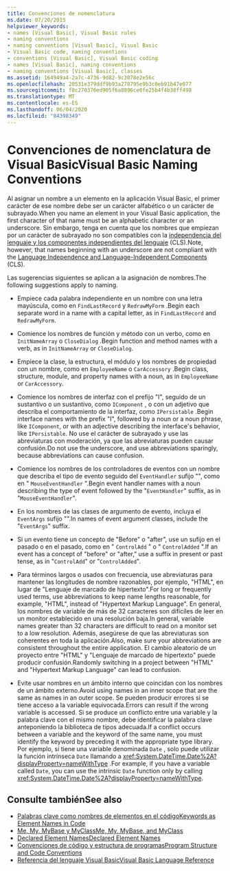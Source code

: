 ```yaml
---
title: Convenciones de nomenclatura
ms.date: 07/20/2015
helpviewer_keywords:
- names [Visual Basic], Visual Basic rules
- naming conventions
- naming conventions [Visual Basic], Visual Basic
- Visual Basic code, naming conventions
- conventions [Visual Basic], Visual Basic coding
- names [Visual Basic], naming conventions
- naming conventions [Visual Basic], classes
ms.assetid: 164949a4-2a7c-4736-9d82-9c3078e2e56c
ms.openlocfilehash: 20531e379ddf9b93a278795e9b3c0eb91b47e077
ms.sourcegitcommit: f8c270376ed905f6a8896ce0fe25b4f4b38ff498
ms.translationtype: MT
ms.contentlocale: es-ES
ms.lasthandoff: 06/04/2020
ms.locfileid: "84398349"
---
```

# <a name="visual-basic-naming-conventions"></a><span data-ttu-id="0acff-102">Convenciones de nomenclatura de Visual Basic</span><span class="sxs-lookup"><span data-stu-id="0acff-102">Visual Basic Naming Conventions</span></span>
<span data-ttu-id="0acff-103">Al asignar un nombre a un elemento en la aplicación Visual Basic, el primer carácter de ese nombre debe ser un carácter alfabético o un carácter de subrayado.</span><span class="sxs-lookup"><span data-stu-id="0acff-103">When you name an element in your Visual Basic application, the first character of that name must be an alphabetic character or an underscore.</span></span> <span data-ttu-id="0acff-104">Sin embargo, tenga en cuenta que los nombres que empiezan por un carácter de subrayado no son compatibles con la [independencia del lenguaje y los componentes independientes del lenguaje](../../../standard/language-independence-and-language-independent-components.md) (CLS).</span><span class="sxs-lookup"><span data-stu-id="0acff-104">Note, however, that names beginning with an underscore are not compliant with the [Language Independence and Language-Independent Components](../../../standard/language-independence-and-language-independent-components.md) (CLS).</span></span>  
  
 <span data-ttu-id="0acff-105">Las sugerencias siguientes se aplican a la asignación de nombres.</span><span class="sxs-lookup"><span data-stu-id="0acff-105">The following suggestions apply to naming.</span></span>  
  
- <span data-ttu-id="0acff-106">Empiece cada palabra independiente en un nombre con una letra mayúscula, como en `FindLastRecord` y `RedrawMyForm` .</span><span class="sxs-lookup"><span data-stu-id="0acff-106">Begin each separate word in a name with a capital letter, as in `FindLastRecord` and `RedrawMyForm`.</span></span>  
  
- <span data-ttu-id="0acff-107">Comience los nombres de función y método con un verbo, como en `InitNameArray` o `CloseDialog` .</span><span class="sxs-lookup"><span data-stu-id="0acff-107">Begin function and method names with a verb, as in `InitNameArray` or `CloseDialog`.</span></span>  
  
- <span data-ttu-id="0acff-108">Empiece la clase, la estructura, el módulo y los nombres de propiedad con un nombre, como en `EmployeeName` o `CarAccessory` .</span><span class="sxs-lookup"><span data-stu-id="0acff-108">Begin class, structure, module, and property names with a noun, as in `EmployeeName` or `CarAccessory`.</span></span>  
  
- <span data-ttu-id="0acff-109">Comience los nombres de interfaz con el prefijo "I", seguido de un sustantivo o un sustantivo, como `IComponent` , o con un adjetivo que describa el comportamiento de la interfaz, como `IPersistable` .</span><span class="sxs-lookup"><span data-stu-id="0acff-109">Begin interface names with the prefix "I", followed by a noun or a noun phrase, like `IComponent`, or with an adjective describing the interface's behavior, like `IPersistable`.</span></span> <span data-ttu-id="0acff-110">No use el carácter de subrayado y use las abreviaturas con moderación, ya que las abreviaturas pueden causar confusión.</span><span class="sxs-lookup"><span data-stu-id="0acff-110">Do not use the underscore, and use abbreviations sparingly, because abbreviations can cause confusion.</span></span>  
  
- <span data-ttu-id="0acff-111">Comience los nombres de los controladores de eventos con un nombre que describa el tipo de evento seguido del `EventHandler` sufijo "", como en " `MouseEventHandler` ".</span><span class="sxs-lookup"><span data-stu-id="0acff-111">Begin event handler names with a noun describing the type of event followed by the "`EventHandler`" suffix, as in "`MouseEventHandler`".</span></span>  
  
- <span data-ttu-id="0acff-112">En los nombres de las clases de argumento de evento, incluya el `EventArgs` sufijo "".</span><span class="sxs-lookup"><span data-stu-id="0acff-112">In names of event argument classes, include the "`EventArgs`" suffix.</span></span>  
  
- <span data-ttu-id="0acff-113">Si un evento tiene un concepto de "Before" o "after", use un sufijo en el pasado o en el pasado, como en " `ControlAdd` " o " `ControlAdded` ".</span><span class="sxs-lookup"><span data-stu-id="0acff-113">If an event has a concept of "before" or "after," use a suffix in present or past tense, as in "`ControlAdd`" or "`ControlAdded`".</span></span>  
  
- <span data-ttu-id="0acff-114">Para términos largos o usados con frecuencia, use abreviaturas para mantener las longitudes de nombre razonables, por ejemplo, "HTML", en lugar de "Lenguaje de marcado de hipertexto".</span><span class="sxs-lookup"><span data-stu-id="0acff-114">For long or frequently used terms, use abbreviations to keep name lengths reasonable, for example, "HTML", instead of "Hypertext Markup Language".</span></span> <span data-ttu-id="0acff-115">En general, los nombres de variable de más de 32 caracteres son difíciles de leer en un monitor establecido en una resolución baja.</span><span class="sxs-lookup"><span data-stu-id="0acff-115">In general, variable names greater than 32 characters are difficult to read on a monitor set to a low resolution.</span></span> <span data-ttu-id="0acff-116">Además, asegúrese de que las abreviaturas son coherentes en toda la aplicación.</span><span class="sxs-lookup"><span data-stu-id="0acff-116">Also, make sure your abbreviations are consistent throughout the entire application.</span></span> <span data-ttu-id="0acff-117">El cambio aleatorio de un proyecto entre "HTML" y "Lenguaje de marcado de hipertexto" puede producir confusión.</span><span class="sxs-lookup"><span data-stu-id="0acff-117">Randomly switching in a project between "HTML" and "Hypertext Markup Language" can lead to confusion.</span></span>  
  
- <span data-ttu-id="0acff-118">Evite usar nombres en un ámbito interno que coincidan con los nombres de un ámbito externo.</span><span class="sxs-lookup"><span data-stu-id="0acff-118">Avoid using names in an inner scope that are the same as names in an outer scope.</span></span> <span data-ttu-id="0acff-119">Se pueden producir errores si se tiene acceso a la variable equivocada.</span><span class="sxs-lookup"><span data-stu-id="0acff-119">Errors can result if the wrong variable is accessed.</span></span> <span data-ttu-id="0acff-120">Si se produce un conflicto entre una variable y la palabra clave con el mismo nombre, debe identificar la palabra clave anteponiendo la biblioteca de tipos adecuada.</span><span class="sxs-lookup"><span data-stu-id="0acff-120">If a conflict occurs between a variable and the keyword of the same name, you must identify the keyword by preceding it with the appropriate type library.</span></span> <span data-ttu-id="0acff-121">Por ejemplo, si tiene una variable denominada `Date` , solo puede utilizar la función intrínseca `Date` llamando a <xref:System.DateTime.Date%2A?displayProperty=nameWithType> .</span><span class="sxs-lookup"><span data-stu-id="0acff-121">For example, if you have a variable called `Date`, you can use the intrinsic `Date` function only by calling <xref:System.DateTime.Date%2A?displayProperty=nameWithType>.</span></span>  
  
## <a name="see-also"></a><span data-ttu-id="0acff-122">Consulte también</span><span class="sxs-lookup"><span data-stu-id="0acff-122">See also</span></span>

- [<span data-ttu-id="0acff-123">Palabras clave como nombres de elementos en el código</span><span class="sxs-lookup"><span data-stu-id="0acff-123">Keywords as Element Names in Code</span></span>](keywords-as-element-names-in-code.md)
- [<span data-ttu-id="0acff-124">Me, My, MyBase y MyClass</span><span class="sxs-lookup"><span data-stu-id="0acff-124">Me, My, MyBase, and MyClass</span></span>](me-my-mybase-and-myclass.md)
- [<span data-ttu-id="0acff-125">Declared Element Names</span><span class="sxs-lookup"><span data-stu-id="0acff-125">Declared Element Names</span></span>](../language-features/declared-elements/declared-element-names.md)
- [<span data-ttu-id="0acff-126">Convenciones de código y estructura de programas</span><span class="sxs-lookup"><span data-stu-id="0acff-126">Program Structure and Code Conventions</span></span>](program-structure-and-code-conventions.md)
- [<span data-ttu-id="0acff-127">Referencia del lenguaje Visual Basic</span><span class="sxs-lookup"><span data-stu-id="0acff-127">Visual Basic Language Reference</span></span>](../../language-reference/index.md)
